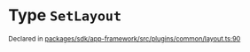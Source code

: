 # Type `SetLayout`
<sub>Declared in [packages/sdk/app-framework/src/plugins/common/layout.ts:90](https://github.com/dxos/dxos/blob/27607ac6b/packages/sdk/app-framework/src/plugins/common/layout.ts#L90)</sub>






